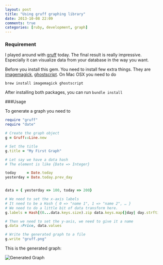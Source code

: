 ```yaml
---
layout: post
title: "Using gruff graphing library"
date: 2013-10-08 22:09
comments: true
categories: [ruby, development, graph]
---
```


### Requirement
I played around with [gruff](https://github.com/topfunky/gruff) today. The final result is really impressive. Especially it can visualize data from your database in the way you want.

Before you install this gem. You need to install few extra things. They are [imagemagick](http://www.imagemagick.org/script/index.php), [ghostscript](http://www.ghostscript.com/). On Mac OSX you need to do

`brew install imagemagick ghostscript`

After installing both packages, you can run `bundle install`

###Usage

To generate a graph you need to

```ruby
require "gruff"
require "date"

# Create the graph object
g = Gruff::Line.new

# Set the title
g.title = "My First Graph"

# Let say we have a data hash
# The element is like {Date => Integer}

today     = Date.today
yesterday = Date.today.prev_day


data = { yesterday => 100, today => 200}

# We need to set the x-axis labels
# It need to be a Hash { 0 => "name 1", 1 => "name 2", … }
# We need to do a little bit of data transform here.
g.labels = Hash[(0...data.keys.size).zip data.keys.map{|day| day.strftime("%d %b")}] # => {0=>"07 Oct", 1=>"08 Oct"}

# Then we need to set the y-axis, we need to give it a name
g.data :Price, data.values

# Write the generated graph to a file
g.write "gruff.png"
```

This is the generated graph:


![Generated Graph](/images/gruff.png)
